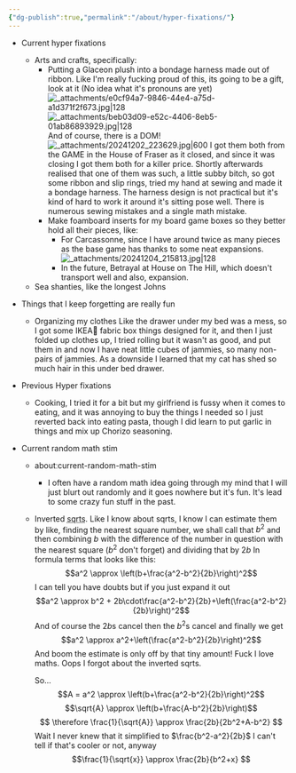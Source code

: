 ```yaml
---
{"dg-publish":true,"permalink":"/about/hyper-fixations/"}
---
```



- Current hyper fixations
	- Arts and crafts, specifically:
		- Putting a Glaceon plush into a bondage harness made out of ribbon. Like I'm really fucking proud of this, its going to be a gift, look at it (No idea what it's pronouns are yet)
		  ![_attachments/e0cf94a7-9846-44e4-a75d-a1d371f2f673.jpg|128](/img/user/_attachments/e0cf94a7-9846-44e4-a75d-a1d371f2f673.jpg)![_attachments/beb03d09-e52c-4406-8eb5-01ab86893929.jpg|128](/img/user/_attachments/beb03d09-e52c-4406-8eb5-01ab86893929.jpg)
		  And of course, there is a DOM! ![_attachments/20241202_223629.jpg|600](/img/user/_attachments/20241202_223629.jpg)
		  I got them both from the GAME in the House of Fraser as it closed, and since it was closing I got them both for a killer price. Shortly afterwards realised that one of them was such, a little subby bitch, so got  some ribbon and slip rings, tried my hand at sewing and made it a bondage harness. The harness design is not practical but it's kind of hard to work it around it's sitting pose well. There is numerous sewing mistakes and a single math mistake. 
		- Make foamboard inserts for my board game boxes so they better hold all their pieces, like:
			- For Carcassonne, since I have around twice as many pieces as the base game has thanks to some neat expansions.
			  ![_attachments/20241204_215813.jpg|128](/img/user/_attachments/20241204_215813.jpg)
			- In the future, Betrayal at House on The Hill, which doesn't transport well and also, expansion.
	- Sea shanties, like the longest Johns

- Things that I keep forgetting are really fun
	- Organizing my clothes
	  Like the drawer under my bed was a mess, so I got some IKEA🎉 fabric box things designed for it, and then I just folded up clothes up, I tried rolling but it wasn't as good, and put them in and now I have neat little cubes of jammies, so many non-pairs of jammies.
	  As a downside I learned that my cat has shed so much hair in this under bed drawer.

- Previous Hyper fixations
	- Cooking, I tried it for a bit but my girlfriend is fussy when it comes to eating, and it was annoying to buy the things I needed so I just reverted back into eating pasta, though I did learn to put garlic in things and mix up Chorizo seasoning.

- Current random math stim
	- aboutːcurrent-random-math-stim
		- I often have a random math idea going through my mind that I will just blurt out randomly and it goes nowhere but it's fun. It's lead to some crazy fun stuff in the past.
	- Inverted <abbr title="square roots">sqrts</abbr>.
	  Like I know about sqrts, I know I can estimate them by like, finding the nearest square number, we shall call that $b^2$ and then combining $b$ with the difference of the number in question with the nearest square ($b^2$ don't forget) and dividing that by $2b$
	  In formula terms that looks like this: $$a^2 \approx \left(b+\frac{a^2-b^2}{2b}\right)^2$$
	  I can tell you have doubts but if you just expand it out
	  $$a^2 \approx b^2 + 2b\cdot\frac{a^2-b^2}{2b}+\left(\frac{a^2-b^2}{2b}\right)^2$$
	  And of course the $2b$s cancel then the $b^2$s cancel and finally we get
	  $$a^2 \approx a^2+\left(\frac{a^2-b^2}{2b}\right)^2$$
	  And boom the estimate is only off by that tiny amount! Fuck I love maths.
	  Oops I forgot about the inverted sqrts.
	  
	  So...
	  $$A = a^2 \approx \left(b+\frac{a^2-b^2}{2b}\right)^2$$
	  $$\sqrt{A} \approx \left(b+\frac{A-b^2}{2b}\right)$$
	  $$ \therefore \frac{1}{\sqrt{A}} \approx \frac{2b}{2b^2+A-b^2} $$
	  Wait I never knew that it simplified to $\frac{b^2-a^2}{2b}$ I can't tell if that's cooler or not, anyway
	  $$\frac{1}{\sqrt{x}} \approx \frac{2b}{b^2+x} $$